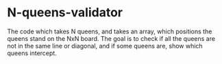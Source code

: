 # N-queens-validator
The code which takes N queens, and takes an array, which positions the queens stand on the NxN board. The goal is to check if all the queens are not in the same line or diagonal, and if some queens are, show which queens intercept. 
